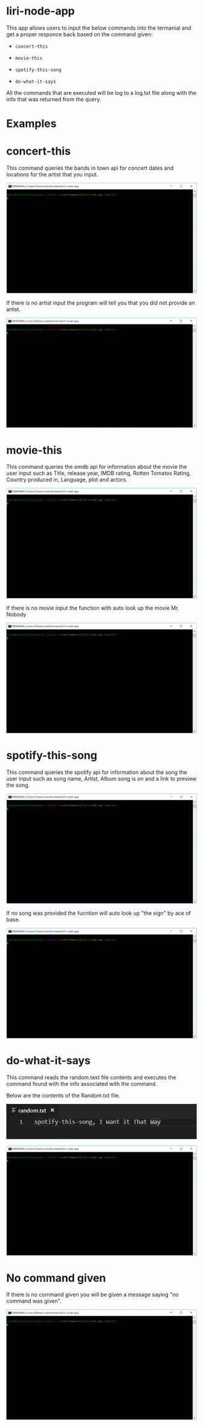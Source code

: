 # liri-node-app

This app allows users to input the below commands into the termanial and get a proper responce back based on the command given:

   * `concert-this`

   * `movie-this`

   * `spotify-this-song`

   * `do-what-it-says`

   All the commands that are executed will be log to a log.txt file along with the info that was returned from the query.
# Examples

# concert-this
This command queries the bands in town api for concert dates and locations for the artist that you input.


![concer-this Example](gifs/concert-this.gif) 


If there is no artist input the program will tell you that you did not provide an artist.

![concer-this no input Example](gifs/concert-this_no_input.gif) 


# movie-this
This command queries the omdb api for information about the movie the user input such as Title, release year, IMDB rating, Rotten Tomatos Rating, Country produced in, Language, plot and actors.

![movie-this Example](gifs/movie-this.gif) 


If there is no movie input the function with auto look up the movie Mr. Nobody

![movie-this no input Example](gifs/movie-this_no_input.gif) 



# spotify-this-song
This command queries the spotify api for information about the song the user input such as song name, Artist, Album song is on and a link to preview the song. 

![movie-this Example](gifs/spotify-this-song.gif)

If no song was provided the fucntion will auto look up "the sign" by ace of base.

![movie-this no input Example](gifs/spotify-this-song_no_input.gif)


# do-what-it-says
This command reads the random.text file contents and executes the command found with the info associated with the command.

Below are the contents of the Random.txt file.

![Random.txt file contents](gifs/random-txt-file.PNG)


![do-what-it-says Example](gifs/do-what-it-says.gif)



# No command given
If there is no command given you will be given a message saying "no command was given".


![No command given Example](gifs/no-command-given.gif)